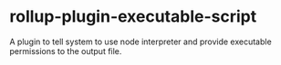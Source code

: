 # rollup-plugin-executable-script
A plugin to tell system to use node interpreter and provide executable permissions to the output file.

